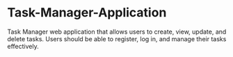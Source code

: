 # Task-Manager-Application
Task Manager web application that allows users to create, view, update, and delete tasks. Users should be able to register, log in, and manage their tasks effectively.
